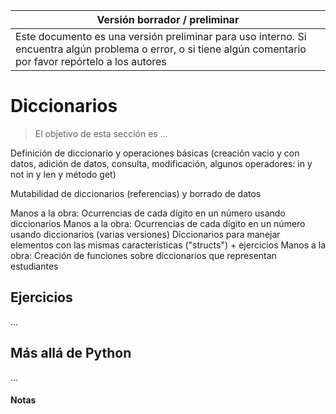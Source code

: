 Versión borrador / preliminar |
-------------------|
Este documento es una versión preliminar para uso interno. Si encuentra algún problema o error, o si tiene algún comentario por favor repórtelo a los autores|


# Diccionarios

> El objetivo de esta sección es ...


Definición de diccionario y operaciones básicas (creación vacio y con datos, adición de datos, consulta, modificación, algunos operadores: in y not in y len y método get)

Mutabilidad de diccionarios (referencias) y borrado de datos

Manos a la obra: Ocurrencias de cada dígito en un número usando diccionarios
Manos a la obra: Ocurrencias de cada dígito en un número usando diccionarios (varias versiones)
Diccionarios para manejar elementos con las mismas características ("structs") + ejercicios
Manos a la obra: Creación de funciones sobre diccionarios que representan estudiantes



## Ejercicios

...


## Más allá de Python

...


#### Notas 

